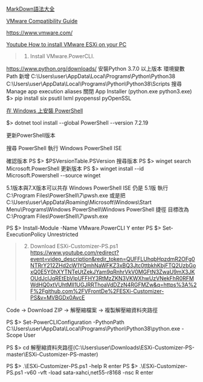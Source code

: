 [MarkDown語法大全](https://hackmd.io/@eMP9zQQ0Qt6I8Uqp2Vqy6w/SyiOheL5N/%2FBVqowKshRH246Q7UDyodFA?type=book)

[VMware Compatibility Guide](https://www.vmware.com/resources/compatibility/search.php)

<https://www.vmware.com/>

[Youtube How to install VMware ESXi on your PC](https://www.youtube.com/watch?v=MVBGDx0AvcE)

> 1. Install VMware.PowerCLI.

<https://www.python.org/downloads/>
安裝Python 3.7.0 以上版本
環境變數 Path 新增 
C:\Users\user\AppData\Local\Programs\Python\Python38
C:\Users\user\AppData\Local\Programs\Python\Python38\Scripts
搜尋 Manage app execution aliases
關閉 App Installer (python.exe python3.exe) 
$> pip install six psutil lxml pyopenssl pyOpenSSL

[在 Windows 上安裝 PowerShell](https://learn.microsoft.com/zh-tw/powershell/scripting/install/installing-powershell-on-windows?view=powershell-7.2)

$> dotnet tool install --global PowerShell --version 7.2.19

更新PowerShell版本

搜尋 PowerShell
執行 Windows PowerShell ISE

確認版本
PS $> $PSVersionTable.PSVersion
搜尋版本
PS $> winget search Microsoft.PowerShell
更新版本
PS $> winget install --id Microsoft.Powershell --source winget

5.1版本與7.X版本可以共存
Windows PowerShell ISE 仍是 5.1版
執行 C:\Program Files\PowerShell\7\pwsh.exe
或是把 C:\Users\user\AppData\Roaming\Microsoft\Windows\Start Menu\Programs\Windows PowerShell\Windows PowerShell 捷徑 目標改為 C:\Program Files\PowerShell\7\pwsh.exe

PS $> Install-Module -Name VMware.PowerCLI
Y enter
PS $> Set-ExecutionPolicy Unrestricted

> 2. Download ESXi-Customizer-PS.ps1
<https://www.youtube.com/redirect?event=video_description&redir_token=QUFFLUhqbHpzdmR2OFg0NTRrY212ZHd2cW1YQmhNaWFKZ3xBQ3Jtc0ttbkhKbjFTQ2UzbGoxQ0E5Y0hXYTNTeUtZekJYam9qRnhrVkV0MGFtN3ZwaU9mX3JKOUdJclJqREtEbVlpUFFHY3RtMzZKN3VKWXhwUzVNekFhR0RFMWdHQ0xtVUhtMll1UGJRRThoaVdDZzN4RGFMZw&q=https%3A%2F%2Fgithub.com%2FVFrontDe%2FESXi-Customizer-PS&v=MVBGDx0AvcE>

Code -> Download ZIP -> 解壓縮檔案 -> 複製解壓縮資料夾路徑

PS $> Set-PowerCLIConfiguration -PythonPath C:\Users\user\AppData\Local\Programs\Python\Python38\python.exe -Scope User

PS $> cd 解壓縮資料夾路徑(C:\Users\user\Downloads\ESXi-Customizer-PS-master\ESXi-Customizer-PS-master)

PS $> .\ESXi-Customizer-PS.ps1 -help
R enter
PS $> .\ESXi-Customizer-PS.ps1 -v60 -vft -load sata-xahci,net55-r8168 -nsc
R enter




